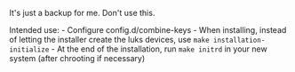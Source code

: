 It's just a backup for me. Don't use this.

Intended use:
	- Configure config.d/combine-keys
	- When installing, instead of letting the installer create the luks devices, use `make installation-initialize`
	- At the end of the installation, run `make initrd` in your new system (after chrooting if necessary)

